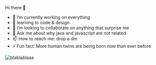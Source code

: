 Hi there 👋 

- 🔭 I’m currently working on everything
- 🌱 learning to code & design
- 👯 I’m looking to collaborate on anything that surprise me
- 💬 Ask me about why java and javascript are not related
- 📫 How to reach me: drop a dm 
- ⚡ Fun fact: More human twins are being born now than ever before

![blablablaaa](https://raw.githubusercontent.com/jayedumindu/jayedumindu/main.loading.gif)


